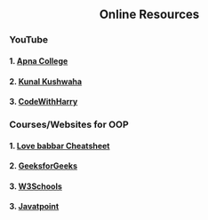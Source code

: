 <h2 align="center"> Online Resources</h2>

<h3>YouTube</h3>
<h4>1.  <a href="https://www.youtube.com/watch?v=bSrm9RXwBaI"> Apna College</a> </h4>
<h4>2.  <a href="https://www.youtube.com/watch?v=BSVKUk58K6U&list=PL9gnSGHSqcno1G3XjUbwzXHL8_EttOuKk"> Kunal Kushwaha</a> </h4>
<h4>3.  <a href="https://www.youtube.com/watch?v=fpdwRofNMeQ&list=PLu0W_9lII9ahfRrhFcoB-4lpp9YaBmdCP"> CodeWithHarry</a> </h4>

<h3>Courses/Websites for OOP</h3>
<h4>1.  <a href="https://whimsical.com/object-oriented-programming-cheatsheet-by-love-babbar-YbSgLatbWQ4R5paV7EgqFw"> Love babbar Cheatsheet</a> </h4>
<h4>2.  <a href="https://www.geeksforgeeks.org/object-oriented-programming-oops-concept-in-java/"> GeeksforGeeks</a> </h4>
<h4>3.  <a href="https://www.w3schools.com/cpp/cpp_oop.asp"> W3Schools</a> </h4>
<h4>3.  <a href="https://www.javatpoint.com/java-oops-concepts"> Javatpoint</a> </h4>




